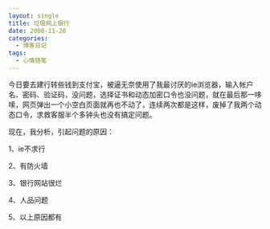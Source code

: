 ```yaml
---
layout: single
title: 垃圾网上银行
date: 2008-11-20
categories:
  - 博客日记
tags:
  - 心情随笔
---
```


今日要去建行转些钱到支付宝，被逼无奈使用了我最讨厌的ie浏览器，输入帐户名、密码、验证码，没问题，选择证书和动态加密口令也没问题，就在最后那一哆嗦，网页弹出一个小空白页面就再也不动了，连续两次都是这样，废掉了我两个动态口令，求救客服半个多钟头也没有搞定问题。

现在，我分析，引起问题的原因：

1、ie不求行

2、有防火墙

3、银行网站很烂

4、人品问题

5、以上原因都有
